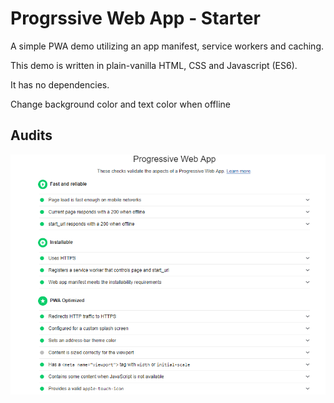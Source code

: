 # Progrssive Web App - Starter

A simple PWA demo utilizing an app manifest, service workers and caching.

This demo is written in plain-vanilla HTML, CSS and Javascript (ES6).

It has no dependencies.

Change background color and text color when offline

## Audits
<img src="lighthouse-audit.png">
